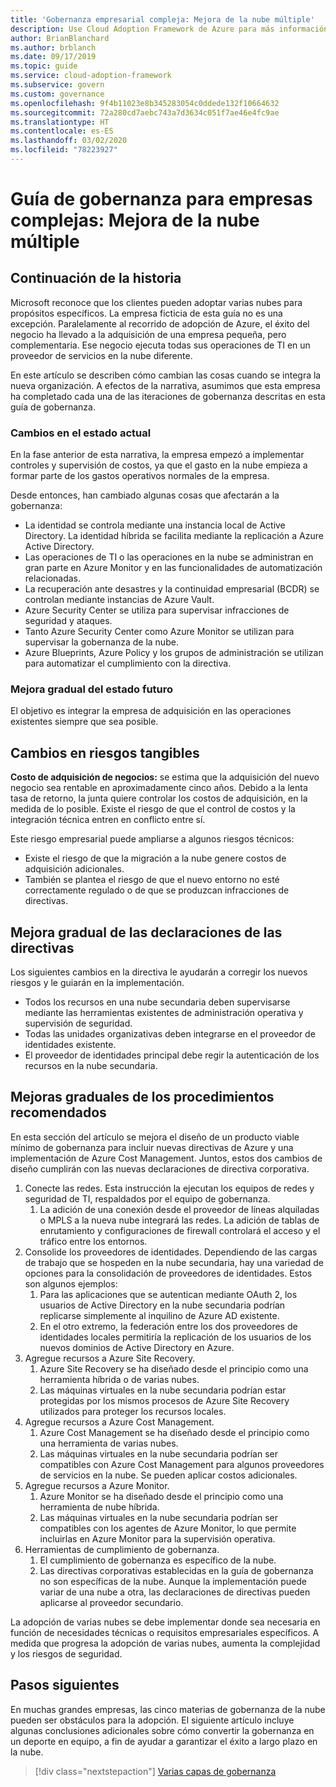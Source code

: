 ```yaml
---
title: 'Gobernanza empresarial compleja: Mejora de la nube múltiple'
description: Use Cloud Adoption Framework de Azure para más información sobre varias nubes y cómo integrar organizaciones multinube para empresas complejas.
author: BrianBlanchard
ms.author: brblanch
ms.date: 09/17/2019
ms.topic: guide
ms.service: cloud-adoption-framework
ms.subservice: govern
ms.custom: governance
ms.openlocfilehash: 9f4b11023e8b345283054c0ddede132f10664632
ms.sourcegitcommit: 72a280cd7aebc743a7d3634c051f7ae46e4fc9ae
ms.translationtype: HT
ms.contentlocale: es-ES
ms.lasthandoff: 03/02/2020
ms.locfileid: "78223927"
---
```

# <a name="governance-guide-for-complex-enterprises-multicloud-improvement"></a>Guía de gobernanza para empresas complejas: Mejora de la nube múltiple

## <a name="advancing-the-narrative"></a>Continuación de la historia

Microsoft reconoce que los clientes pueden adoptar varias nubes para propósitos específicos. La empresa ficticia de esta guía no es una excepción. Paralelamente al recorrido de adopción de Azure, el éxito del negocio ha llevado a la adquisición de una empresa pequeña, pero complementaria. Ese negocio ejecuta todas sus operaciones de TI en un proveedor de servicios en la nube diferente.

En este artículo se describen cómo cambian las cosas cuando se integra la nueva organización. A efectos de la narrativa, asumimos que esta empresa ha completado cada una de las iteraciones de gobernanza descritas en esta guía de gobernanza.

### <a name="changes-in-the-current-state"></a>Cambios en el estado actual

En la fase anterior de esta narrativa, la empresa empezó a implementar controles y supervisión de costos, ya que el gasto en la nube empieza a formar parte de los gastos operativos normales de la empresa.

Desde entonces, han cambiado algunas cosas que afectarán a la gobernanza:

- La identidad se controla mediante una instancia local de Active Directory. La identidad híbrida se facilita mediante la replicación a Azure Active Directory.
- Las operaciones de TI o las operaciones en la nube se administran en gran parte en Azure Monitor y en las funcionalidades de automatización relacionadas.
- La recuperación ante desastres y la continuidad empresarial (BCDR) se controlan mediante instancias de Azure Vault.
- Azure Security Center se utiliza para supervisar infracciones de seguridad y ataques.
- Tanto Azure Security Center como Azure Monitor se utilizan para supervisar la gobernanza de la nube.
- Azure Blueprints, Azure Policy y los grupos de administración se utilizan para automatizar el cumplimiento con la directiva.

### <a name="incrementally-improve-the-future-state"></a>Mejora gradual del estado futuro

El objetivo es integrar la empresa de adquisición en las operaciones existentes siempre que sea posible.

## <a name="changes-in-tangible-risks"></a>Cambios en riesgos tangibles

**Costo de adquisición de negocios:** se estima que la adquisición del nuevo negocio sea rentable en aproximadamente cinco años. Debido a la lenta tasa de retorno, la junta quiere controlar los costos de adquisición, en la medida de lo posible. Existe el riesgo de que el control de costos y la integración técnica entren en conflicto entre sí.

Este riesgo empresarial puede ampliarse a algunos riesgos técnicos:

- Existe el riesgo de que la migración a la nube genere costos de adquisición adicionales.
- También se plantea el riesgo de que el nuevo entorno no esté correctamente regulado o de que se produzcan infracciones de directivas.

## <a name="incremental-improvement-of-the-policy-statements"></a>Mejora gradual de las declaraciones de las directivas

Los siguientes cambios en la directiva le ayudarán a corregir los nuevos riesgos y le guiarán en la implementación.

- Todos los recursos en una nube secundaria deben supervisarse mediante las herramientas existentes de administración operativa y supervisión de seguridad.
- Todas las unidades organizativas deben integrarse en el proveedor de identidades existente.
- El proveedor de identidades principal debe regir la autenticación de los recursos en la nube secundaria.

## <a name="incremental-improvement-of-the-best-practices"></a>Mejoras graduales de los procedimientos recomendados

En esta sección del artículo se mejora el diseño de un producto viable mínimo de gobernanza para incluir nuevas directivas de Azure y una implementación de Azure Cost Management. Juntos, estos dos cambios de diseño cumplirán con las nuevas declaraciones de directiva corporativa.

1. Conecte las redes. Esta instrucción la ejecutan los equipos de redes y seguridad de TI, respaldados por el equipo de gobernanza.
    1. La adición de una conexión desde el proveedor de líneas alquiladas o MPLS a la nueva nube integrará las redes. La adición de tablas de enrutamiento y configuraciones de firewall controlará el acceso y el tráfico entre los entornos.
2. Consolide los proveedores de identidades. Dependiendo de las cargas de trabajo que se hospeden en la nube secundaria, hay una variedad de opciones para la consolidación de proveedores de identidades. Estos son algunos ejemplos:
    1. Para las aplicaciones que se autentican mediante OAuth 2, los usuarios de Active Directory en la nube secundaria podrían replicarse simplemente al inquilino de Azure AD existente.
    2. En el otro extremo, la federación entre los dos proveedores de identidades locales permitiría la replicación de los usuarios de los nuevos dominios de Active Directory en Azure.
3. Agregue recursos a Azure Site Recovery.
    1. Azure Site Recovery se ha diseñado desde el principio como una herramienta híbrida o de varias nubes.
    2. Las máquinas virtuales en la nube secundaria podrían estar protegidas por los mismos procesos de Azure Site Recovery utilizados para proteger los recursos locales.
4. Agregue recursos a Azure Cost Management.
    1. Azure Cost Management se ha diseñado desde el principio como una herramienta de varias nubes.
    2. Las máquinas virtuales en la nube secundaria podrían ser compatibles con Azure Cost Management para algunos proveedores de servicios en la nube. Se pueden aplicar costos adicionales.
5. Agregue recursos a Azure Monitor.
    1. Azure Monitor se ha diseñado desde el principio como una herramienta de nube híbrida.
    2. Las máquinas virtuales en la nube secundaria podrían ser compatibles con los agentes de Azure Monitor, lo que permite incluirlas en Azure Monitor para la supervisión operativa.
6. Herramientas de cumplimiento de gobernanza.
    1. El cumplimiento de gobernanza es específico de la nube.
    2. Las directivas corporativas establecidas en la guía de gobernanza no son específicas de la nube. Aunque la implementación puede variar de una nube a otra, las declaraciones de directivas pueden aplicarse al proveedor secundario.

La adopción de varias nubes se debe implementar donde sea necesaria en función de necesidades técnicas o requisitos empresariales específicos. A medida que progresa la adopción de varias nubes, aumenta la complejidad y los riesgos de seguridad.

## <a name="next-steps"></a>Pasos siguientes

En muchas grandes empresas, las cinco materias de gobernanza de la nube pueden ser obstáculos para la adopción. El siguiente artículo incluye algunas conclusiones adicionales sobre cómo convertir la gobernanza en un deporte en equipo, a fin de ayudar a garantizar el éxito a largo plazo en la nube.

> [!div class="nextstepaction"]
> [Varias capas de gobernanza](./multiple-layers-of-governance.md)
